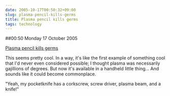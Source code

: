 ```yaml
---
date: 2005-10-17T00:50:32+09:00
slug: plasma-pencil-kills-germs
title: Plasma pencil kills germs
tags: technology
---
```


##00:50 Monday 17 October 2005

[Plasma pencil kills germs](http://www.dailypress.com/news/local/dp-98062sy0oct07,0,3541049.story?coll=dp-news-local-final)

This seems pretty cool.  In a way, it's like the first example of something cool that I'd never even considered possible; I thought plasma was necessarily gajillions of degrees.  But now it's available in a handheld little thing... And sounds like it could become commonplace.  

"Yeah, my pocketknife has a corkscrew, screw driver, plasma beam, and a knife!"

